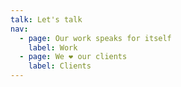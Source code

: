 ```yaml
---
talk: Let's talk
nav:
  - page: Our work speaks for itself
    label: Work
  - page: We ❤️ our clients
    label: Clients
---
```

